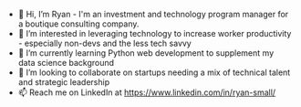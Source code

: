 - 👋 Hi, I’m Ryan - I'm an investment and technology program manager for a boutique consulting company.
- 👀 I’m interested in leveraging technology to increase worker productivity - especially non-devs and the less tech savvy
- 🌱 I’m currently learning Python web development to supplement my data science background
- 💞️ I’m looking to collaborate on startups needing a mix of technical talent and strategic leadership
- 📫 Reach me on LinkedIn at https://www.linkedin.com/in/ryan-small/

<!---
rsmall1990/rsmall1990 is a ✨ special ✨ repository because its `README.md` (this file) appears on your GitHub profile.
You can click the Preview link to take a look at your changes.
--->
